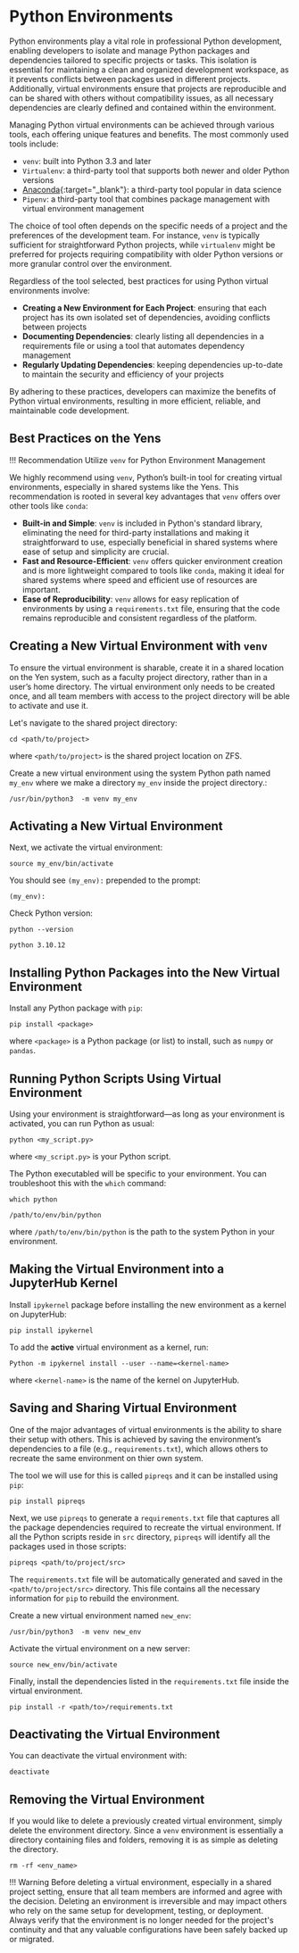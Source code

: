 # Python Environments

Python environments play a vital role in professional Python development, enabling developers to isolate and manage Python packages and dependencies tailored to specific projects or tasks. This isolation is essential for maintaining a clean and organized development workspace, as it prevents conflicts between packages used in different projects. Additionally, virtual environments ensure that projects are reproducible and can be shared with others without compatibility issues, as all necessary dependencies are clearly defined and contained within the environment.

Managing Python virtual environments can be achieved through various tools, each offering unique features and benefits. The most commonly used tools include:

* `venv`: built into Python 3.3 and later
* `Virtualenv`: a third-party tool that supports both newer and older Python versions
* [Anaconda](https://www.anaconda.com/products/distribution){:target="_blank"}: a third-party tool popular in data science
* `Pipenv`: a third-party tool that combines package management with virtual environment management

The choice of tool often depends on the specific needs of a project and the preferences of the development team. For instance, `venv` is typically sufficient for straightforward Python projects, while `virtualenv` might be preferred for projects requiring compatibility with older Python versions or more granular control over the environment.

Regardless of the tool selected, best practices for using Python virtual environments involve:

*  **Creating a New Environment for Each Project**: ensuring that each project has its own isolated set of dependencies, avoiding conflicts between projects
*  **Documenting Dependencies**: clearly listing all dependencies in a requirements file or using a tool that automates dependency management
*  **Regularly Updating Dependencies**: keeping dependencies up-to-date to maintain the security and efficiency of your projects

By adhering to these practices, developers can maximize the benefits of Python virtual environments, resulting in more efficient, reliable, and maintainable code development.

## Best Practices on the Yens

!!! Recommendation
    Utilize `venv` for Python Environment Management

We highly recommend using `venv`, Python’s built-in tool for creating virtual environments, especially in shared systems like the Yens. This recommendation is rooted in several key advantages that `venv` offers over other tools like `conda`:

* **Built-in and Simple**: `venv` is included in Python's standard library, eliminating the need for third-party installations and making it straightforward to use, especially beneficial in shared systems where ease of setup and simplicity are crucial.
* **Fast and Resource-Efficient**: `venv` offers quicker environment creation and is more lightweight compared to tools like `conda`, making it ideal for shared systems where speed and efficient use of resources are important.
* **Ease of Reproducibility**: `venv` allows for easy replication of environments by using a `requirements.txt` file, ensuring that the code remains reproducible and consistent regardless of the platform.

## Creating a New Virtual Environment with `venv`

To ensure the virtual environment is sharable, create it in a shared location on the Yen system, such as a faculty project directory, rather than in a user’s home directory. The virtual environment only needs to be created once, and all team members with access to the project directory will be able to activate and use it.

Let's navigate to the shared project directory:

```title="Terminal Command"
cd <path/to/project>
```
where `<path/to/project>` is the shared project location on ZFS.

Create a new virtual environment using the system Python path named `my_env` where we make a directory `my_env` inside the project directory.:

```title="Terminal Command"
/usr/bin/python3  -m venv my_env
```

## Activating a New Virtual Environment

Next, we activate the virtual environment:

```title="Terminal Command"
source my_env/bin/activate
```

You should see `(my_env):` prepended to the prompt:

```{ .yaml .no-copy title="Terminal Output" }
(my_env):
```

Check Python version:

```title="Terminal Command"
python --version
```
```{ .yaml .no-copy title="Terminal Output" }
python 3.10.12
```

## Installing Python Packages into the New Virtual Environment

Install any Python package with `pip`:

```title="Terminal Command"
pip install <package>
```

where `<package>` is a Python package (or list) to install, such as `numpy` or `pandas`.

## Running Python Scripts Using Virtual Environment

Using your environment is straightforward—as long as your environment is activated, you can run Python as usual:

```title="Terminal Command"
python <my_script.py>
```
where `<my_script.py>` is your Python script.

The Python executabled will be specific to your environment. You can troubleshoot this with the `which` command:

```title="Terminal Command"
which python
```
```{ .yaml .no-copy title="Terminal Output" }
/path/to/env/bin/python
```
where `/path/to/env/bin/python` is the path to the system Python in your environment.

## Making the Virtual Environment into a JupyterHub Kernel

Install `ipykernel` package before installing the new environment as a kernel on JupyterHub:

```title="Terminal Command"
pip install ipykernel
```

To add the **active** virtual environment as a kernel, run:

```title="Terminal Command"
Python -m ipykernel install --user --name=<kernel-name>
```

where `<kernel-name>` is the name of the kernel on JupyterHub.

## Saving and Sharing Virtual Environment

One of the major advantages of virtual environments is the ability to share their setup with others. This is achieved by saving the environment’s dependencies to a file (e.g., `requirements.txt`), which allows others to recreate the same environment on thier own system.

The tool we will use for this is called `pipreqs` and it can be installed using `pip`:

```title="Terminal Command"
pip install pipreqs
```

Next, we use `pipreqs` to generate a `requirements.txt` file that captures all the package dependencies required to recreate the virtual environment. If all the Python scripts reside in `src` directory, `pipreqs` will identify all the packages used in those scripts:

```title="Terminal Command"
pipreqs <path/to/project/src>
```

The `requirements.txt` file will be automatically generated and saved in the `<path/to/project/src>` directory. This file contains all the necessary information for `pip` to rebuild the environment.

Create a new virtual environment named `new_env`:

```title="Terminal Command"
/usr/bin/python3  -m venv new_env
```

Activate the virtual environment on a new server:

```title="Terminal Command"
source new_env/bin/activate
```

Finally, install the dependencies listed in the `requirements.txt` file inside the virtual environment.

```title="Terminal Command"
pip install -r <path/to>/requirements.txt
```

## Deactivating the Virtual Environment

You can deactivate the virtual environment with:

```title="Terminal Command"
deactivate
```

## Removing the Virtual Environment

If you would like to delete a previously created virtual environment, simply delete the environment directory. Since a `venv` environment is essentially a directory containing files and folders, removing it is as simple as deleting the directory.

```title="Terminal Command"
rm -rf <env_name>
```

!!! Warning
    Before deleting a virtual environment, especially in a shared project setting, ensure that all team members are informed and agree with the decision. Deleting an environment is irreversible and may impact others who rely on the same setup for development, testing, or deployment. Always verify that the environment is no longer needed for the project's continuity and that any valuable configurations have been safely backed up or migrated.